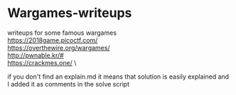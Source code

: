 # Wargames-writeups
writeups for some famous wargames \
https://2018game.picoctf.com/ \
https://overthewire.org/wargames/ \
http://pwnable.kr/# \
https://crackmes.one/ \

if you don't find an explain.md it means that solution is easily explained and I added it as comments in the solve script
